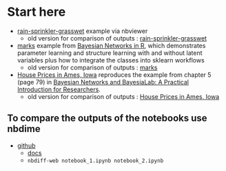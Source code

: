 
# Start here

* [rain-sprinkler-grasswet](https://nbviewer.jupyter.org/github/cs224/pybnl/blob/master/examples/000-2020-03-25-start-here-rain-sprinkler-grasswet.ipynb?flush_cache=true) example via nbviewer
  * old version for comparison of outputs : [rain-sprinkler-grasswet](https://nbviewer.jupyter.org/github/cs224/pybnl/blob/master/examples/000-2018-06-04-start-here-rain-sprinkler-grasswet.ipynb?flush_cache=true)
* [marks](https://nbviewer.jupyter.org/github/cs224/pybnl/blob/master/examples/010-2020-03-25-marks.ipynb?flush_cache=true) example from [Bayesian Networks in R](https://books.google.de/books?id=OCy5BAAAQBAJ&lpg=PP1&hl=de&pg=PP1#v=onepage&q&f=false), which demonstrates parameter learning and structure learning with and without latent variables plus how to integrate the classes into sklearn workflows
  * old version for comparison of outputs : [marks](https://nbviewer.jupyter.org/github/cs224/pybnl/blob/master/examples/010-2018-06-15-marks.ipynb?flush_cache=true)
* [House Prices in Ames, Iowa](https://nbviewer.jupyter.org/github/cs224/pybnl/blob/master/examples/010-2018-06-20-ames-house-prices.ipynb?flush_cache=true) reproduces the example from chapter 5 (page 79) in [Bayesian Networks and BayesiaLab: A Practical Introduction for Researchers](https://www.amazon.com/Bayesian-Networks-BayesiaLab-Introduction-Researchers/dp/0996533303).
  * old version for comparison of outputs : [House Prices in Ames, Iowa](https://nbviewer.jupyter.org/github/cs224/pybnl/blob/master/examples/010-2018-06-20-ames-house-prices.ipynb?flush_cache=true)

## To compare the outputs of the notebooks use nbdime

* [github](https://github.com/jupyter/nbdime)
  * [docs](https://nbdime.readthedocs.io/en/latest/)
  * `nbdiff-web notebook_1.ipynb notebook_2.ipynb`
